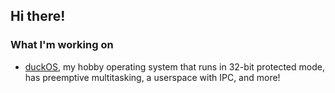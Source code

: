 ## Hi there!

### What I'm working on
- [duckOS](https://github.com/byteduck/duckOS/), my hobby operating system that runs in 32-bit protected mode, has preemptive multitasking, a userspace with IPC, and more!
